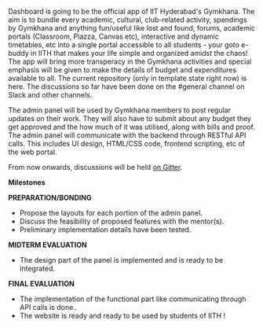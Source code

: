 Dashboard is going to be the official app of IIT Hyderabad's Gymkhana. The aim is to bundle every academic, cultural, club-related activity, spendings by Gymkhana and anything fun/useful like lost and found, forums, academic portals (Classroom, Piazza, Canvas etc), interactive and dynamic timetables, etc into a single portal accessible to all students - your goto e-buddy in IITH that makes your life simple and organized amidst the chaos! The app will bring more transperacy in the Gymkhana activities and special emphasis will be given to make the details of budget and expenditures available to all. The current repository (only in template state right now) is here. The discussions so far have been done on the #general channel on Slack and other channels.

The admin panel will be used by Gymkhana members to post regular updates on their work. They will also have to submit about any budget they get approved and the how much of it was utilised, along with bills and proof. The admin panel will communicate with the backend through RESTful API calls. This includes UI design, HTML/CSS code, frontend scripting, etc of the web portal.

From now onwards, discussions will be held [on Gitter](https://gitter.im/lambda_iith/LambdaSoC).

**Milestones**

**PREPARATION/BONDING**

- Propose the layouts for each portion of the admin panel. 
- Discuss the feasibility of proposed features with the mentor(s).
- Preliminary implementation details have been tested.   

**MIDTERM EVALUATION**

- The design part of the panel is implemented and is ready to be integrated.

**FINAL EVALUATION**

- The implementation of the functional part like communicating through API calls is done..
- The website is ready and ready to be used by students of IITH ! 

